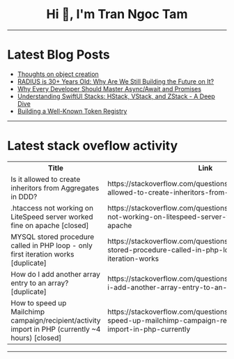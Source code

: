 <h1 align="center">Hi 👋, I'm Tran Ngoc Tam</h1>

---

# Latest Blog Posts 
<!-- BLOG-POST-LIST:START -->
- [Thoughts on object creation](https://dev.to/nfrankel/thoughts-on-object-creation-1cgi)
- [RADIUS is 30+ Years Old: Why Are We Still Building the Future on It?](https://dev.to/leonardkachi/radius-is-30-years-old-why-are-we-still-building-the-future-on-it-2gmh)
- [Why Every Developer Should Master Async/Await and Promises](https://dev.to/code_2/why-every-developer-should-master-asyncawait-and-promises-370k)
- [Understanding SwiftUI Stacks: HStack, VStack, and ZStack - A Deep Dive](https://dev.to/arshtechpro/understanding-swiftui-stacks-hstack-vstack-and-zstack-a-deep-dive-3m3c)
- [Building a Well-Known Token Registry](https://dev.to/rastislavcore/building-a-well-known-token-registry-38k3)
<!-- BLOG-POST-LIST:END -->

---

# Latest stack oveflow activity
<table>
  <tr><th>Title</th><th>Link</th></tr>
  <!-- STACKOVERFLOW:START --><tr><td>Is it allowed to create inheritors from Aggregates in DDD?</td><td>https://stackoverflow.com/questions/79755484/is-it-allowed-to-create-inheritors-from-aggregates-in-ddd</td></tr><tr><td>.htaccess not working on LiteSpeed server worked fine on apache [closed]</td><td>https://stackoverflow.com/questions/79755253/htaccess-not-working-on-litespeed-server-worked-fine-on-apache</td></tr><tr><td>MYSQL stored procedure called in PHP loop - only first iteration works [duplicate]</td><td>https://stackoverflow.com/questions/79754880/mysql-stored-procedure-called-in-php-loop-only-first-iteration-works</td></tr><tr><td>How do I add another array entry to an array? [duplicate]</td><td>https://stackoverflow.com/questions/79754717/how-do-i-add-another-array-entry-to-an-array</td></tr><tr><td>How to speed up Mailchimp campaign/recipient/activity import in PHP &lpar;currently ~4 hours&rpar; [closed]</td><td>https://stackoverflow.com/questions/79754656/how-to-speed-up-mailchimp-campaign-recipient-activity-import-in-php-currently</td></tr><!-- STACKOVERFLOW:END -->
</table>

---



